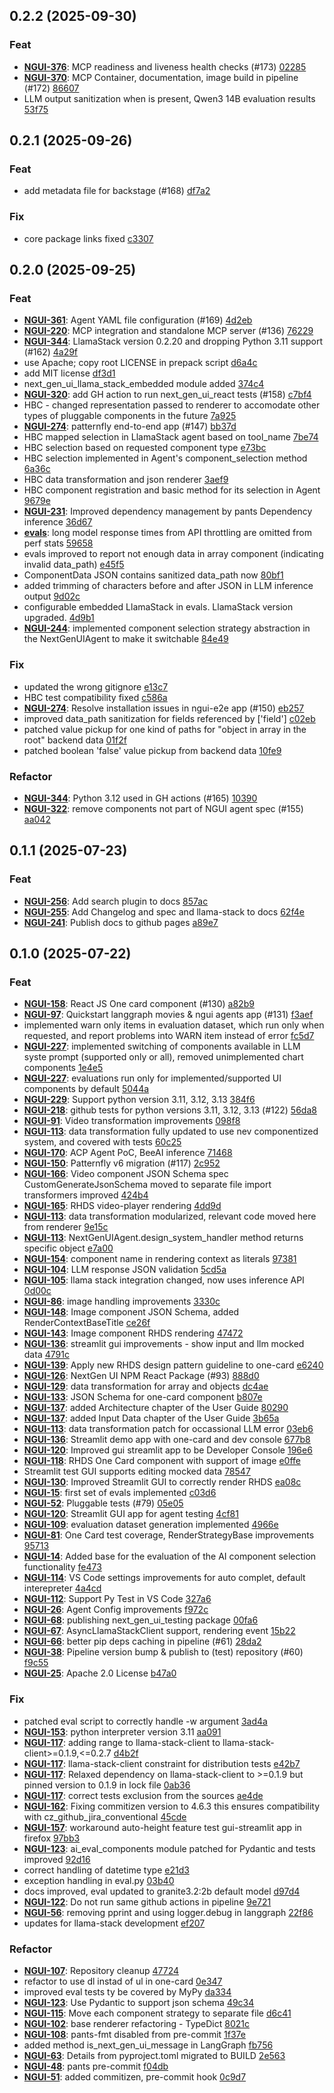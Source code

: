 ## 0.2.2 (2025-09-30)

### Feat

- **[NGUI-376](https://issues.redhat.com/browse/NGUI-376)**: MCP readiness and liveness health checks (#173) [02285](https://github.com//RedHat-UX/next-gen-ui-agent/commit/022859a80038b63180de8068d22ffd18597b0b1c)
- **[NGUI-370](https://issues.redhat.com/browse/NGUI-370)**: MCP Container, documentation, image build in pipeline (#172) [86607](https://github.com//RedHat-UX/next-gen-ui-agent/commit/866071427e847d8d42811d501e235c70d3f8276f)
- LLM output sanitization when </think> is present, Qwen3 14B evaluation results [53f75](https://github.com//RedHat-UX/next-gen-ui-agent/commit/53f7578f81044642f55ec36dad22da5d6c36cbab)

## 0.2.1 (2025-09-26)

### Feat

- add metadata file for backstage (#168) [df7a2](https://github.com//RedHat-UX/next-gen-ui-agent/commit/df7a27a26264df9d0cf35fe975debbd9b32fc117)

### Fix

- core package links fixed [c3307](https://github.com//RedHat-UX/next-gen-ui-agent/commit/c3307593552f4c979721f6273fdfc1ffc06be248)

## 0.2.0 (2025-09-25)

### Feat

- **[NGUI-361](https://issues.redhat.com/browse/NGUI-361)**: Agent YAML file configuration (#169) [4d2eb](https://github.com//RedHat-UX/next-gen-ui-agent/commit/4d2ebb0f8ed84831b1a6188e5887db59ed451cd0)
- **[NGUI-220](https://issues.redhat.com/browse/NGUI-220)**: MCP integration and standalone MCP server (#136) [76229](https://github.com//RedHat-UX/next-gen-ui-agent/commit/76229736617c4ba2bee15e37113329c4f0d29466)
- **[NGUI-344](https://issues.redhat.com/browse/NGUI-344)**: LlamaStack version 0.2.20 and dropping Python 3.11 support (#162) [4a29f](https://github.com//RedHat-UX/next-gen-ui-agent/commit/4a29fe75de47a34b1b185bf43d424d80c54a9afc)
- use Apache; copy root LICENSE in prepack script [d6a4c](https://github.com//RedHat-UX/next-gen-ui-agent/commit/d6a4cb51cfaa0a86aff5fe009da5e402e9a35d46)
- add MIT license [df3d1](https://github.com//RedHat-UX/next-gen-ui-agent/commit/df3d1644ef28ffab365eb2e4712814794605ff35)
- next_gen_ui_llama_stack_embedded module added [374c4](https://github.com//RedHat-UX/next-gen-ui-agent/commit/374c42b66e8a9b00b62828a6dfdd33547fe021a8)
- **[NGUI-320](https://issues.redhat.com/browse/NGUI-320)**: add GH action to run next_gen_ui_react tests (#158) [c7bf4](https://github.com//RedHat-UX/next-gen-ui-agent/commit/c7bf4e2dfac3025082d9c1a23fa8bf7bdc85e931)
- HBC - changed representation passed to renderer to accomodate other types of pluggable components in the future [7a925](https://github.com//RedHat-UX/next-gen-ui-agent/commit/7a92580e31d7ab7a9857852fd553fbf71129bf54)
- **[NGUI-274](https://issues.redhat.com/browse/NGUI-274)**: patternfly end-to-end app (#147) [bb37d](https://github.com//RedHat-UX/next-gen-ui-agent/commit/bb37d3b5a316b12a010d95b87d737991b0a4dc46)
- HBC mapped selection in LlamaStack agent based on tool_name [7be74](https://github.com//RedHat-UX/next-gen-ui-agent/commit/7be74a89ae47e19966b6b8de3e354338101c7b00)
- HBC selection based on requested component type [e73bc](https://github.com//RedHat-UX/next-gen-ui-agent/commit/e73bcbca161dc8ff122093e2b7df1d1f684f1130)
- HBC selection implemented in Agent's component_selection method [6a36c](https://github.com//RedHat-UX/next-gen-ui-agent/commit/6a36c9067acd7588e6fd3274ceba4967882212d5)
- HBC data transformation and json renderer [3aef9](https://github.com//RedHat-UX/next-gen-ui-agent/commit/3aef9008962b4408f79b8bd428d0a6f1572b7a70)
- HBC component registration and basic method for its selection in Agent [9679e](https://github.com//RedHat-UX/next-gen-ui-agent/commit/9679e18d5eec98cf605b745e333c775bdebfc176)
- **[NGUI-231](https://issues.redhat.com/browse/NGUI-231)**: Improved dependency management by pants Dependency inference [36d67](https://github.com//RedHat-UX/next-gen-ui-agent/commit/36d67f93e430c4728735af83594f6b98590995ad)
- **[evals](https://issues.redhat.com/browse/evals)**: long model response times from API throttling are omitted from perf stats [59658](https://github.com//RedHat-UX/next-gen-ui-agent/commit/596588d5519afb4bbc22b6bdf04a8db1fac41143)
- evals improved to report not enough data in array component (indicating invalid data_path) [e45f5](https://github.com//RedHat-UX/next-gen-ui-agent/commit/e45f5cb59659e1f8d013447fcf027b07156330ad)
- ComponentData JSON contains sanitized data_path now [80bf1](https://github.com//RedHat-UX/next-gen-ui-agent/commit/80bf1b1e0c9bb01edb41a704c7b8fa490b722644)
- added trimming of characters before and after JSON in LLM inference output [9d02c](https://github.com//RedHat-UX/next-gen-ui-agent/commit/9d02c0d70f346fc551f51981477225398e91f5ff)
- configurable embedded LlamaStack in evals. LlamaStack version upgraded. [4d9b1](https://github.com//RedHat-UX/next-gen-ui-agent/commit/4d9b15cbc53f5e3c216041a76cbf11e97fb81d72)
- **[NGUI-244](https://issues.redhat.com/browse/NGUI-244)**: implemented component selection strategy abstraction in the NextGenUIAgent to make it switchable [84e49](https://github.com//RedHat-UX/next-gen-ui-agent/commit/84e49d2d6b88da8ce6f4f25b76f8d48c31a6a5fa)

### Fix

- updated the wrong gitignore [e13c7](https://github.com//RedHat-UX/next-gen-ui-agent/commit/e13c77102eda27456949dfda4d4bc5790c9b1bfb)
- HBC test compatibility fixed [c586a](https://github.com//RedHat-UX/next-gen-ui-agent/commit/c586a402c92437fdb841c807a2fe6347b8e072be)
- **[NGUI-274](https://issues.redhat.com/browse/NGUI-274)**: Resolve installation issues in ngui-e2e app (#150) [eb257](https://github.com//RedHat-UX/next-gen-ui-agent/commit/eb257aea6c364c1511a8c8596c768e7e24468766)
- improved data_path sanitization for fields referenced by ['field'] [c02eb](https://github.com//RedHat-UX/next-gen-ui-agent/commit/c02ebfc9bbf197cf863f0f778999f9d5876c9209)
- patched value pickup for one kind of paths for "object in array in the root" backend data [01f2f](https://github.com//RedHat-UX/next-gen-ui-agent/commit/01f2fe6a325b9386b5566035ddbdd3992992f3de)
- patched boolean 'false' value pickup from backend data [10fe9](https://github.com//RedHat-UX/next-gen-ui-agent/commit/10fe976fcc3d87474f6cf858a7113376bdf71b69)

### Refactor

- **[NGUI-344](https://issues.redhat.com/browse/NGUI-344)**: Python 3.12 used in GH actions (#165) [10390](https://github.com//RedHat-UX/next-gen-ui-agent/commit/10390667c325f519772d38d8438d32f9c7aae4ed)
- **[NGUI-322](https://issues.redhat.com/browse/NGUI-322)**: remove components not part of NGUI agent spec (#155) [aa042](https://github.com//RedHat-UX/next-gen-ui-agent/commit/aa0424fe03eaef94a879d50455d2a5d161eec2e8)

## 0.1.1 (2025-07-23)

### Feat

- **[NGUI-256](https://issues.redhat.com/browse/NGUI-256)**: Add search plugin to docs [857ac](https://github.com//RedHat-UX/next-gen-ui-agent/commit/857acb0dcba7c817ccf47ab77177487d105d454c)
- **[NGUI-255](https://issues.redhat.com/browse/NGUI-255)**: Add Changelog and spec and llama-stack to docs [62f4e](https://github.com//RedHat-UX/next-gen-ui-agent/commit/62f4ea03d9a17ccff3b9160e4212a4022d6ac1ed)
- **[NGUI-241](https://issues.redhat.com/browse/NGUI-241)**: Publish docs to github pages [a89e7](https://github.com//RedHat-UX/next-gen-ui-agent/commit/a89e7208347863312501d046e0249d713227b82d)

## 0.1.0 (2025-07-22)

### Feat

- **[NGUI-158](https://issues.redhat.com/browse/NGUI-158)**: React JS One card component (#130) [a82b9](https://github.com//RedHat-UX/next-gen-ui-agent/commit/a82b938c63084b2950d692d24c8c73ce4df7a8d6)
- **[NGUI-97](https://issues.redhat.com/browse/NGUI-97)**: Quickstart langgraph movies & ngui agents app (#131) [f3aef](https://github.com//RedHat-UX/next-gen-ui-agent/commit/f3aefc9e8c9dbf2c5c14fc704d9fbb08e4afbff2)
- implemented warn only items in evaluation dataset, which run only when requested, and report problems into WARN item instead of error [fc5d7](https://github.com//RedHat-UX/next-gen-ui-agent/commit/fc5d76fda0b4739e56eca13b7eb394edd1fc2734)
- **[NGUI-227](https://issues.redhat.com/browse/NGUI-227)**: implemented switching of components available in LLM syste prompt (supported only or all), removed unimplemented chart components [1e4e5](https://github.com//RedHat-UX/next-gen-ui-agent/commit/1e4e5f955d66ea328b0e0aa5027abda06119f619)
- **[NGUI-227](https://issues.redhat.com/browse/NGUI-227)**: evaluations run only for implemented/supported UI components by default [5044a](https://github.com//RedHat-UX/next-gen-ui-agent/commit/5044ade1973d2abf4c5b52614d61ebd679d4c13f)
- **[NGUI-229](https://issues.redhat.com/browse/NGUI-229)**: Support python version 3.11, 3.12, 3.13 [384f6](https://github.com//RedHat-UX/next-gen-ui-agent/commit/384f6bf3573011bdea89157263de6de4e95d50b2)
- **[NGUI-218](https://issues.redhat.com/browse/NGUI-218)**: github tests for python versions 3.11, 3.12, 3.13 (#122) [56da8](https://github.com//RedHat-UX/next-gen-ui-agent/commit/56da8ecd4ab8015f95af3a68ec7867226ce64f8b)
- **[NGUI-91](https://issues.redhat.com/browse/NGUI-91)**: Video transformation improvements [098f8](https://github.com//RedHat-UX/next-gen-ui-agent/commit/098f880287db1d2a3ca0ddb08a5d538c419557fc)
- **[NGUI-113](https://issues.redhat.com/browse/NGUI-113)**: data transformation fully updated to use nev componentized system, and covered with tests [60c25](https://github.com//RedHat-UX/next-gen-ui-agent/commit/60c253afd996915c77d4256352936063f002dbf9)
- **[NGUI-170](https://issues.redhat.com/browse/NGUI-170)**: ACP Agent PoC, BeeAI inference [71468](https://github.com//RedHat-UX/next-gen-ui-agent/commit/71468960092bfc12254a5fd9a398e737f364e3f5)
- **[NGUI-150](https://issues.redhat.com/browse/NGUI-150)**: Patternfly v6 migration (#117) [2c952](https://github.com//RedHat-UX/next-gen-ui-agent/commit/2c9529084dd36cfbfd927395d92fb5a04efd48c7)
- **[NGUI-166](https://issues.redhat.com/browse/NGUI-166)**: Video component JSON Schema spec CustomGenerateJsonSchema moved to separate file import transformers improved [424b4](https://github.com//RedHat-UX/next-gen-ui-agent/commit/424b42e7972522b0586db01875852834d0484d97)
- **[NGUI-165](https://issues.redhat.com/browse/NGUI-165)**: RHDS video-player rendering [4dd9d](https://github.com//RedHat-UX/next-gen-ui-agent/commit/4dd9df019a4bebefdbaf3aec59599576683d06a3)
- **[NGUI-113](https://issues.redhat.com/browse/NGUI-113)**: data transformation modularized, relevant code moved here from renderer [9e15c](https://github.com//RedHat-UX/next-gen-ui-agent/commit/9e15cb24899577bf4b99da46524e724b508c41c7)
- **[NGUI-113](https://issues.redhat.com/browse/NGUI-113)**: NextGenUIAgent.design_system_handler method returns specific object [e7a00](https://github.com//RedHat-UX/next-gen-ui-agent/commit/e7a00f0767dc3e8d4bd1f3e1a8d2cad6723e3cc0)
- **[NGUI-154](https://issues.redhat.com/browse/NGUI-154)**: component name in rendering context as literals [97381](https://github.com//RedHat-UX/next-gen-ui-agent/commit/9738161a1be011ed38aaaf7b4b956857ecef4977)
- **[NGUI-104](https://issues.redhat.com/browse/NGUI-104)**: LLM response JSON validation [5cd5a](https://github.com//RedHat-UX/next-gen-ui-agent/commit/5cd5aa8a3d07574ab5a22bf976adfffc584e2a0d)
- **[NGUI-105](https://issues.redhat.com/browse/NGUI-105)**: llama stack integration changed, now uses inference API [0d00c](https://github.com//RedHat-UX/next-gen-ui-agent/commit/0d00cd5c16dd9914b169c57ef8bfba879e4ef047)
- **[NGUI-86](https://issues.redhat.com/browse/NGUI-86)**: image handling improvements [3330c](https://github.com//RedHat-UX/next-gen-ui-agent/commit/3330c53da347a0709c8c4b1e9ca2571cc177db92)
- **[NGUI-148](https://issues.redhat.com/browse/NGUI-148)**: Image component JSON Schema, added RenderContextBaseTitle [ce26f](https://github.com//RedHat-UX/next-gen-ui-agent/commit/ce26fb87c49a39a195572129380430a410f521d2)
- **[NGUI-143](https://issues.redhat.com/browse/NGUI-143)**: Image component RHDS rendering [47472](https://github.com//RedHat-UX/next-gen-ui-agent/commit/47472417d7540771da8748f26be089e52747a0b6)
- **[NGUI-136](https://issues.redhat.com/browse/NGUI-136)**: streamlit gui improvements - show input and llm mocked data [4791c](https://github.com//RedHat-UX/next-gen-ui-agent/commit/4791ca6b225254042525085044f24382a12f4b59)
- **[NGUI-139](https://issues.redhat.com/browse/NGUI-139)**: Apply new RHDS design pattern guideline to one-card [e6240](https://github.com//RedHat-UX/next-gen-ui-agent/commit/e62408c44593d115aadf08119f3daf0a011c3332)
- **[NGUI-126](https://issues.redhat.com/browse/NGUI-126)**: NextGen UI NPM React Package (#93) [888d0](https://github.com//RedHat-UX/next-gen-ui-agent/commit/888d0f170fc1882dbdfe8a5e27823ef9f65bf5b7)
- **[NGUI-129](https://issues.redhat.com/browse/NGUI-129)**: data transformation for array and objects [dc4ae](https://github.com//RedHat-UX/next-gen-ui-agent/commit/dc4aea152ac923fe35063153cc0b7eb53e2d5aaa)
- **[NGUI-133](https://issues.redhat.com/browse/NGUI-133)**: JSON Schema for one-card component [b807e](https://github.com//RedHat-UX/next-gen-ui-agent/commit/b807eb315aa63063ffa95431ee787578c2a82e2a)
- **[NGUI-137](https://issues.redhat.com/browse/NGUI-137)**: added Architecture chapter of the User Guide [80290](https://github.com//RedHat-UX/next-gen-ui-agent/commit/802906dcfa5b963f892ba1f351fdf7ba26a0da5b)
- **[NGUI-137](https://issues.redhat.com/browse/NGUI-137)**: added Input Data chapter of the User Guide [3b65a](https://github.com//RedHat-UX/next-gen-ui-agent/commit/3b65af054eb6f904c9c9d480b37546d0eac54058)
- **[NGUI-113](https://issues.redhat.com/browse/NGUI-113)**: data transformation patch for occassional LLM error [03eb6](https://github.com//RedHat-UX/next-gen-ui-agent/commit/03eb6e209b0ab60acdd7517ba04e4fe1c510805f)
- **[NGUI-136](https://issues.redhat.com/browse/NGUI-136)**: Streamlit demo app with one-card and dev console [677b8](https://github.com//RedHat-UX/next-gen-ui-agent/commit/677b89f09dda91ea8fb1fad26857d42fc36c75c1)
- **[NGUI-120](https://issues.redhat.com/browse/NGUI-120)**: Improved gui streamlit app to be Developer Console [196e6](https://github.com//RedHat-UX/next-gen-ui-agent/commit/196e64f57c2d9902a470b86bac7f31c8f2a02d30)
- **[NGUI-118](https://issues.redhat.com/browse/NGUI-118)**: RHDS One Card component with support of image [e0ffe](https://github.com//RedHat-UX/next-gen-ui-agent/commit/e0ffeea257ea2c8a11bea25cf695323ce0f1a56e)
- Streamlit test GUI supports editing mocked data [78547](https://github.com//RedHat-UX/next-gen-ui-agent/commit/785472847685b168195b0857507cabeeb8dab558)
- **[NGUI-130](https://issues.redhat.com/browse/NGUI-130)**: Improved Streamlit GUI to correctly render RHDS [ea08c](https://github.com//RedHat-UX/next-gen-ui-agent/commit/ea08c74a94d3e30cd4a917fa4afdad5ab5f7f0f3)
- **[NGUI-15](https://issues.redhat.com/browse/NGUI-15)**: first set of evals implemented [c03d6](https://github.com//RedHat-UX/next-gen-ui-agent/commit/c03d690e5b9b0195c05e907cea7bb959a71c17f5)
- **[NGUI-52](https://issues.redhat.com/browse/NGUI-52)**: Pluggable tests (#79) [05e05](https://github.com//RedHat-UX/next-gen-ui-agent/commit/05e059cde666a6ab661cef5981c429552ab7dee2)
- **[NGUI-120](https://issues.redhat.com/browse/NGUI-120)**: Streamlit GUI app for agent testing [4cf81](https://github.com//RedHat-UX/next-gen-ui-agent/commit/4cf8161ac33f24f773f8e953bf8b34e5f02ff25e)
- **[NGUI-109](https://issues.redhat.com/browse/NGUI-109)**: evaluation dataset generation implemented [4966e](https://github.com//RedHat-UX/next-gen-ui-agent/commit/4966e96ff67e38d8269393f3322eb379bae900e5)
- **[NGUI-81](https://issues.redhat.com/browse/NGUI-81)**: One Card test coverage, RenderStrategyBase improvements [95713](https://github.com//RedHat-UX/next-gen-ui-agent/commit/95713e0e8f15aa5bf6962d21d01a0cf0c57cee1d)
- **[NGUI-14](https://issues.redhat.com/browse/NGUI-14)**: Added base for the evaluation of the AI component selection functionality [fe473](https://github.com//RedHat-UX/next-gen-ui-agent/commit/fe473d0bc9fe2b769607b6c45155f72942d2f533)
- **[NGUI-114](https://issues.redhat.com/browse/NGUI-114)**: VS Code settings improvements for auto complet, default interepreter [4a4cd](https://github.com//RedHat-UX/next-gen-ui-agent/commit/4a4cd5b9846c719e5c47380e9b20e4e382508971)
- **[NGUI-112](https://issues.redhat.com/browse/NGUI-112)**: Support Py Test in VS Code [327a6](https://github.com//RedHat-UX/next-gen-ui-agent/commit/327a626b23be9747942e8f9929fc52b6f27fe903)
- **[NGUI-26](https://issues.redhat.com/browse/NGUI-26)**: Agent Config improvements [f972c](https://github.com//RedHat-UX/next-gen-ui-agent/commit/f972c029bd646269833f7f6ea3ccc6f949ffe66a)
- **[NGUI-68](https://issues.redhat.com/browse/NGUI-68)**: publishing next_gen_ui_testing package [00fa6](https://github.com//RedHat-UX/next-gen-ui-agent/commit/00fa6e61ffb73892f41e527ae1d46683cbef4260)
- **[NGUI-67](https://issues.redhat.com/browse/NGUI-67)**: AsyncLlamaStackClient support, rendering event [15b22](https://github.com//RedHat-UX/next-gen-ui-agent/commit/15b2262f564f41435735458d919731ad3e6a3165)
- **[NGUI-66](https://issues.redhat.com/browse/NGUI-66)**: better pip deps caching in pipeline (#61) [28da2](https://github.com//RedHat-UX/next-gen-ui-agent/commit/28da2b3b0420f3a1dd0886e4179b93dac3925f6a)
- **[NGUI-38](https://issues.redhat.com/browse/NGUI-38)**: Pipeline version bump & publish to (test) repository (#60) [f9c55](https://github.com//RedHat-UX/next-gen-ui-agent/commit/f9c551129e4dbdfa58488a92da289c2b75defdd8)
- **[NGUI-25](https://issues.redhat.com/browse/NGUI-25)**: Apache 2.0 License [b47a0](https://github.com//RedHat-UX/next-gen-ui-agent/commit/b47a07ab7b28e7b64309e20dde1c6a9724c7097a)

### Fix

- patched eval script to correctly handle -w argument [3ad4a](https://github.com//RedHat-UX/next-gen-ui-agent/commit/3ad4abd2c223e5db220ac887fb10eaa1e75ce21a)
- **[NGUI-153](https://issues.redhat.com/browse/NGUI-153)**: python interpreter version 3.11 [aa091](https://github.com//RedHat-UX/next-gen-ui-agent/commit/aa091348db0ae835afa382c64815f14ee3e4df4a)
- **[NGUI-117](https://issues.redhat.com/browse/NGUI-117)**: adding range to llama-stack-client to llama-stack-client>=0.1.9,<=0.2.7 [d4b2f](https://github.com//RedHat-UX/next-gen-ui-agent/commit/d4b2f90ef44b76eb7d80740dbc9f56bba78fa0ce)
- **[NGUI-117](https://issues.redhat.com/browse/NGUI-117)**: llama-stack-client constraint for distribution tests [e42b7](https://github.com//RedHat-UX/next-gen-ui-agent/commit/e42b7765afc247261e83bd72892204118b9a7379)
- **[NGUI-117](https://issues.redhat.com/browse/NGUI-117)**: Relaxed dependency on  llama-stack-client to >=0.1.9 but pinned version to 0.1.9 in lock file [0ab36](https://github.com//RedHat-UX/next-gen-ui-agent/commit/0ab36568080a9d1c2243f5d339a0ada46da61094)
- **[NGUI-117](https://issues.redhat.com/browse/NGUI-117)**: correct tests exclusion from the sources [ae4de](https://github.com//RedHat-UX/next-gen-ui-agent/commit/ae4de87ce3f2194eb2842e16b1a87ffe47f25bce)
- **[NGUI-162](https://issues.redhat.com/browse/NGUI-162)**: Fixing commitizen version to 4.6.3 this ensures compatibility with cz_github_jira_conventional [45cde](https://github.com//RedHat-UX/next-gen-ui-agent/commit/45cdee07b2d8c0908ee72a01b7fb24cfb3e61abc)
- **[NGUI-157](https://issues.redhat.com/browse/NGUI-157)**: workaround auto-height feature test gui-streamlit app in firefox [97bb3](https://github.com//RedHat-UX/next-gen-ui-agent/commit/97bb3c6132ee029587a822c7623c81f5961a09e4)
- **[NGUI-123](https://issues.redhat.com/browse/NGUI-123)**: ai_eval_components module patched for Pydantic and tests improved [92d16](https://github.com//RedHat-UX/next-gen-ui-agent/commit/92d16e18038cfb81ce959277068e1fb9d682be41)
- correct handling of datetime type [e21d3](https://github.com//RedHat-UX/next-gen-ui-agent/commit/e21d3671dec8293fa8e2c014819843c857291175)
- exception handling in eval.py [03b40](https://github.com//RedHat-UX/next-gen-ui-agent/commit/03b40242e07fe640aeb9d33e8d918fe505447405)
- docs improved, eval updated to granite3.2:2b default model [d97d4](https://github.com//RedHat-UX/next-gen-ui-agent/commit/d97d47d3d25418048d81687638d8487bc1438752)
- **[NGUI-122](https://issues.redhat.com/browse/NGUI-122)**: Do not run same github actions in pipeline [9e721](https://github.com//RedHat-UX/next-gen-ui-agent/commit/9e721b9315640c83afc23880caff4821a566eeff)
- **[NGUI-56](https://issues.redhat.com/browse/NGUI-56)**: removing pprint and using logger.debug in langgraph [22f86](https://github.com//RedHat-UX/next-gen-ui-agent/commit/22f86fcb9829c733a0c9c520933c49311eb977ea)
- updates for llama-stack development [ef207](https://github.com//RedHat-UX/next-gen-ui-agent/commit/ef207665e5c334ea2c5712999dcd2e9364231eb2)

### Refactor

- **[NGUI-107](https://issues.redhat.com/browse/NGUI-107)**: Repository cleanup [47724](https://github.com//RedHat-UX/next-gen-ui-agent/commit/477246856e05fc5d85c6de40031ef143436b3017)
- refactor to use dl instad of ul in one-card [0e347](https://github.com//RedHat-UX/next-gen-ui-agent/commit/0e34705ee107f6d0d7b7d2ee33127a01380cb769)
- improved eval tests ty be covered by MyPy [da334](https://github.com//RedHat-UX/next-gen-ui-agent/commit/da3344070484bf900ee9b58dc5288e224b03c87f)
- **[NGUI-123](https://issues.redhat.com/browse/NGUI-123)**: Use Pydantic to support json schema [49c34](https://github.com//RedHat-UX/next-gen-ui-agent/commit/49c349a3b4c6847ef87d05ef474e1578eeaf7364)
- **[NGUI-115](https://issues.redhat.com/browse/NGUI-115)**: Move each component strategy to separate file [d6c41](https://github.com//RedHat-UX/next-gen-ui-agent/commit/d6c4156a44f40d7c7e48edb567f199d23e0ab58e)
- **[NGUI-102](https://issues.redhat.com/browse/NGUI-102)**: base renderer refactoring - TypeDict [8021c](https://github.com//RedHat-UX/next-gen-ui-agent/commit/8021cd46ac2262372165bf052c9485d6a7674798)
- **[NGUI-108](https://issues.redhat.com/browse/NGUI-108)**: pants-fmt disabled from pre-commit [1f37e](https://github.com//RedHat-UX/next-gen-ui-agent/commit/1f37e2a24f20d28191a2b23a80dc809cff75f269)
- added method is_next_gen_ui_message in LangGraph [fb756](https://github.com//RedHat-UX/next-gen-ui-agent/commit/fb756d8752d624dab8ce58717eb6fc5d15b1652a)
- **[NGUI-63](https://issues.redhat.com/browse/NGUI-63)**: Details from pyproject.toml migrated to BUILD [2e563](https://github.com//RedHat-UX/next-gen-ui-agent/commit/2e563e819e9f3baf4fa41ce8b50f5213a5be2f26)
- **[NGUI-48](https://issues.redhat.com/browse/NGUI-48)**: pants pre-commit [f04db](https://github.com//RedHat-UX/next-gen-ui-agent/commit/f04db7b160fb65a284fd2b9c665273911f030f1a)
- **[NGUI-51](https://issues.redhat.com/browse/NGUI-51)**: added commitizen, pre-commit hook [0c9d7](https://github.com//RedHat-UX/next-gen-ui-agent/commit/0c9d7dae040e3a4c89643790d1a6251b17ac2e91)
